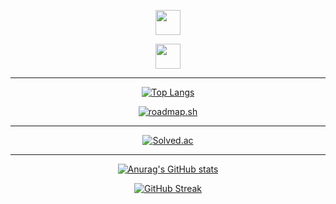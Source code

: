 <div align="center">

<a href="https://sms1875.github.io/"><img src="https://img.shields.io/badge/Blog-4285F4?style=flat-square&logo=blogger&logoColor=white" height="40"/></a>
  
<a href="https://aback-earwig-715.notion.site/Portfolio-138f6d719ba3804eb217d6af33079a07"><img src="https://img.shields.io/badge/Portfolio-333333?style=flat-square&logo=Notion&logoColor=white" height="40"/></a>
  
---

[![Top Langs](https://github-readme-stats.vercel.app/api/top-langs/?username=sms1875&layout=compact&size_weight=0.5&count_weight=0.5&langs_count=10)](https://github.com/anuraghazra/github-readme-stats)

[![roadmap.sh](https://roadmap.sh/card/tall/684939aead6d56a8063f0bcb?variant=dark&t=1756685597)](https://roadmap.sh)

---

[![Solved.ac](http://mazassumnida.wtf/api/v2/generate_badge?boj=sms1875)](https://solved.ac/sms1875)

---

[![Anurag's GitHub stats](https://github-readme-stats.vercel.app/api?username=sms1875)](https://github.com/anuraghazra/github-readme-stats)

[![GitHub Streak](https://streak-stats.demolab.com?user=sms1875&theme=merko)](https://git.io/streak-stats)<br>

</div>
